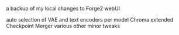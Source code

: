 a backup of my local changes to Forge2 webUI

auto selection of VAE and text encoders per model
Chroma
extended Checkpoint Merger
various other minor tweaks
